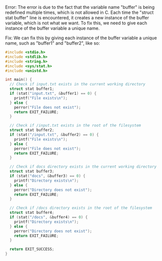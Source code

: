 Error: The error is due to the fact that the variable name "buffer" is being redefined multiple times, which is not allowed in C. Each time the "struct stat buffer" line is encountered, it creates a new instance of the buffer variable, which is not what we want. To fix this, we need to give each instance of the buffer variable a unique name.

Fix: We can fix this by giving each instance of the buffer variable a unique name, such as "buffer1" and "buffer2", like so:

```c
#include <stdio.h>
#include <stdlib.h>
#include <string.h>
#include <sys/stat.h>
#include <unistd.h>

int main() {
  // Check if input.txt exists in the current working directory
  struct stat buffer1;
  if (stat("input.txt", &buffer1) == 0) {
    printf("File exists\n");
  } else {
    perror("File does not exist");
    return EXIT_FAILURE;
  }

  // Check if /input.txt exists in the root of the filesystem
  struct stat buffer2;
  if (stat("/input.txt", &buffer2) == 0) {
    printf("File exists\n");
  } else {
    perror("File does not exist");
    return EXIT_FAILURE;
  }

  // Check if docs directory exists in the current working directory
  struct stat buffer3;
  if (stat("docs", &buffer3) == 0) {
    printf("Directory exists\n");
  } else {
    perror("Directory does not exist");
    return EXIT_FAILURE;
  }

  // Check if /docs directory exists in the root of the filesystem
  struct stat buffer4;
  if (stat("/docs", &buffer4) == 0) {
    printf("Directory exists\n");
  } else {
    perror("Directory does not exist");
    return EXIT_FAILURE;
  }

  return EXIT_SUCCESS;
}
```